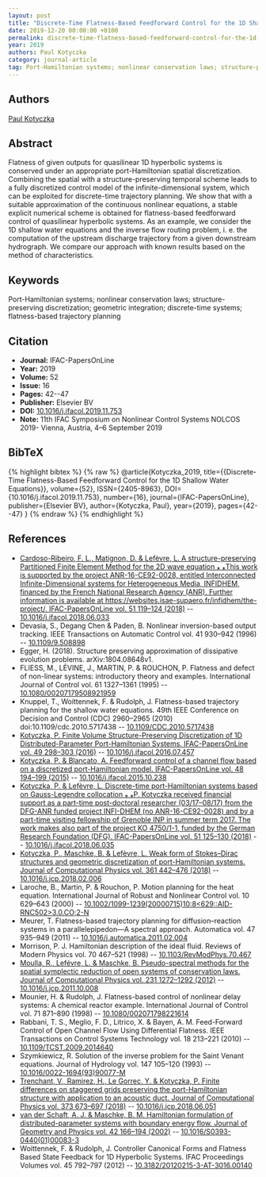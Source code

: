 ```yaml
---
layout: post
title: "Discrete-Time Flatness-Based Feedforward Control for the 1D Shallow Water Equations"
date: 2019-12-20 00:00:00 +0100
permalink: discrete-time-flatness-based-feedforward-control-for-the-1d-shallow-water-equations
year: 2019
authors: Paul Kotyczka
category: journal-article
tag: Port-Hamiltonian systems; nonlinear conservation laws; structure-preserving discretization; geometric integration; discrete-time systems; flatness-based trajectory planning
---
```

 
## Authors
[Paul Kotyczka](authors/paul-kotyczka)
 
## Abstract
Flatness of given outputs for quasilinear 1D hyperbolic systems is conserved under an appropriate port-Hamiltonian spatial discretization. Combining the spatial with a structure-preserving temporal scheme leads to a fully discretized control model of the infinite-dimensional system, which can be exploited for discrete-time trajectory planning. We show that with a suitable approximation of the continuous nonlinear equations, a stable explicit numerical scheme is obtained for flatness-based feedforward control of quasilinear hyperbolic systems. As an example, we consider the 1D shallow water equations and the inverse flow routing problem, i. e. the computation of the upstream discharge trajectory from a given downstream hydrograph. We compare our approach with known results based on the method of characteristics.
 
## Keywords
Port-Hamiltonian systems; nonlinear conservation laws; structure-preserving discretization; geometric integration; discrete-time systems; flatness-based trajectory planning
 
## Citation
- **Journal:** IFAC-PapersOnLine
- **Year:** 2019
- **Volume:** 52
- **Issue:** 16
- **Pages:** 42--47
- **Publisher:** Elsevier BV
- **DOI:** [10.1016/j.ifacol.2019.11.753](https://doi.org/10.1016/j.ifacol.2019.11.753)
- **Note:** 11th IFAC Symposium on Nonlinear Control Systems NOLCOS 2019- Vienna, Austria, 4–6 September 2019
 
## BibTeX
{% highlight bibtex %}
{% raw %}
@article{Kotyczka_2019,
  title={{Discrete-Time Flatness-Based Feedforward Control for the 1D Shallow Water Equations}},
  volume={52},
  ISSN={2405-8963},
  DOI={10.1016/j.ifacol.2019.11.753},
  number={16},
  journal={IFAC-PapersOnLine},
  publisher={Elsevier BV},
  author={Kotyczka, Paul},
  year={2019},
  pages={42--47}
}
{% endraw %}
{% endhighlight %}
 
## References
- [Cardoso-Ribeiro, F. L., Matignon, D. & Lefèvre, L. A structure-preserving Partitioned Finite Element Method for the 2D wave equation ⁎ ⁎This work is supported by the project ANR-16-CE92-0028, entitled Interconnected Infinite-Dimensional systems for Heterogeneous Media, INFIDHEM, financed by the French National Research Agency (ANR). Further information is available at https://websites.isae-supaero.fr/infidhem/the-project/. IFAC-PapersOnLine vol. 51 119–124 (2018)](a-structure-preserving-partitioned-finite-element-method-for-the-2d-wave-equation) -- [10.1016/j.ifacol.2018.06.033](https://doi.org/10.1016/j.ifacol.2018.06.033)
- Devasia, S., Degang Chen & Paden, B. Nonlinear inversion-based output tracking. IEEE Transactions on Automatic Control vol. 41 930–942 (1996) -- [10.1109/9.508898](https://doi.org/10.1109/9.508898)
- Egger, H. (2018). Structure preserving approximation of dissipative evolution problems. arXiv:1804.08648v1.
- FLIESS, M., LÉVINE, J., MARTIN, P. & ROUCHON, P. Flatness and defect of non-linear systems: introductory theory and examples. International Journal of Control vol. 61 1327–1361 (1995) -- [10.1080/00207179508921959](https://doi.org/10.1080/00207179508921959)
- Knuppel, T., Woittennek, F. & Rudolph, J. Flatness-based trajectory planning for the shallow water equations. 49th IEEE Conference on Decision and Control (CDC) 2960–2965 (2010) doi:10.1109/cdc.2010.5717438 -- [10.1109/CDC.2010.5717438](https://doi.org/10.1109/CDC.2010.5717438)
- [Kotyczka, P. Finite Volume Structure-Preserving Discretization of 1D Distributed-Parameter Port-Hamiltonian Systems. IFAC-PapersOnLine vol. 49 298–303 (2016)](finite-volume-structure-preserving-discretization-of-1d-distributed-parameter-port-hamiltonian-systems) -- [10.1016/j.ifacol.2016.07.457](https://doi.org/10.1016/j.ifacol.2016.07.457)
- [Kotyczka, P. & Blancato, A. Feedforward control of a channel flow based on a discretized port-Hamiltonian model. IFAC-PapersOnLine vol. 48 194–199 (2015)](feedforward-control-of-a-channel-flow-based-on-a-discretized-port-hamiltonian-model) -- [10.1016/j.ifacol.2015.10.238](https://doi.org/10.1016/j.ifacol.2015.10.238)
- [Kotyczka, P. & Lefèvre, L. Discrete-time port-Hamiltonian systems based on Gauss-Legendre collocation ⁎ ⁎P. Kotyczka received financial support as a part-time post-doctoral researcher (03/17–08/17) from the DFG-ANR funded project INFI-DHEM (no ANR-16-CE92-0028) and by a part-time visiting fellowship of Grenoble INP in summer term 2017. The work makes also part of the project KO 4750/1-1, funded by the German Research Foundation (DFG). IFAC-PapersOnLine vol. 51 125–130 (2018)](discrete-time-port-hamiltonian-systems-based-on-gauss-legendre-collocation) -- [10.1016/j.ifacol.2018.06.035](https://doi.org/10.1016/j.ifacol.2018.06.035)
- [Kotyczka, P., Maschke, B. & Lefèvre, L. Weak form of Stokes–Dirac structures and geometric discretization of port-Hamiltonian systems. Journal of Computational Physics vol. 361 442–476 (2018)](weak-form-of-stokes-dirac-structures-and-geometric-discretization-of-port-hamiltonian-systems) -- [10.1016/j.jcp.2018.02.006](https://doi.org/10.1016/j.jcp.2018.02.006)
- Laroche, B., Martin, P. & Rouchon, P. Motion planning for the heat equation. International Journal of Robust and Nonlinear Control vol. 10 629–643 (2000) -- [10.1002/1099-1239(20000715)10:8<629::AID-RNC502>3.0.CO;2-N](https://doi.org/10.1002/1099-1239(20000715)10:8<629::AID-RNC502>3.0.CO;2-N)
- Meurer, T. Flatness-based trajectory planning for diffusion–reaction systems in a parallelepipedon—A spectral approach. Automatica vol. 47 935–949 (2011) -- [10.1016/j.automatica.2011.02.004](https://doi.org/10.1016/j.automatica.2011.02.004)
- Morrison, P. J. Hamiltonian description of the ideal fluid. Reviews of Modern Physics vol. 70 467–521 (1998) -- [10.1103/RevModPhys.70.467](https://doi.org/10.1103/RevModPhys.70.467)
- [Moulla, R., Lefévre, L. & Maschke, B. Pseudo-spectral methods for the spatial symplectic reduction of open systems of conservation laws. Journal of Computational Physics vol. 231 1272–1292 (2012)](pseudo-spectral-methods-for-the-spatial-symplectic-reduction-of-open-systems-of-conservation-laws) -- [10.1016/j.jcp.2011.10.008](https://doi.org/10.1016/j.jcp.2011.10.008)
- Mounier, H. & Rudolph, J. Flatness-based control of nonlinear delay systems: A chemical reactor example. International Journal of Control vol. 71 871–890 (1998) -- [10.1080/002071798221614](https://doi.org/10.1080/002071798221614)
- Rabbani, T. S., Meglio, F. D., Litrico, X. & Bayen, A. M. Feed-Forward Control of Open Channel Flow Using Differential Flatness. IEEE Transactions on Control Systems Technology vol. 18 213–221 (2010) -- [10.1109/TCST.2009.2014640](https://doi.org/10.1109/TCST.2009.2014640)
- Szymkiewicz, R. Solution of the inverse problem for the Saint Venant equations. Journal of Hydrology vol. 147 105–120 (1993) -- [10.1016/0022-1694(93)90077-M](https://doi.org/10.1016/0022-1694(93)90077-M)
- [Trenchant, V., Ramirez, H., Le Gorrec, Y. & Kotyczka, P. Finite differences on staggered grids preserving the port-Hamiltonian structure with application to an acoustic duct. Journal of Computational Physics vol. 373 673–697 (2018)](finite-differences-on-staggered-grids-preserving-the-port-hamiltonian-structure-with-application-to-an-acoustic-duct) -- [10.1016/j.jcp.2018.06.051](https://doi.org/10.1016/j.jcp.2018.06.051)
- [van der Schaft, A. J. & Maschke, B. M. Hamiltonian formulation of distributed-parameter systems with boundary energy flow. Journal of Geometry and Physics vol. 42 166–194 (2002)](hamiltonian-formulation-of-distributed-parameter-systems-with-boundary-energy-flow) -- [10.1016/S0393-0440(01)00083-3](https://doi.org/10.1016/S0393-0440(01)00083-3)
- Woittennek, F. & Rudolph, J. Controller Canonical Forms and Flatness Based State Feedback for 1D Hyperbolic Systems. IFAC Proceedings Volumes vol. 45 792–797 (2012) -- [10.3182/20120215-3-AT-3016.00140](https://doi.org/10.3182/20120215-3-AT-3016.00140)


